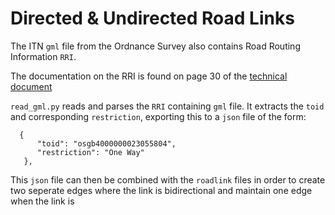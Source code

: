 Directed & Undirected Road Links
=================================

The ITN `gml` file from the Ordnance Survey also contains Road Routing Information `RRI`.

The documentation on the RRI is found on page 30 of the [technical document](http://digimap.edina.ac.uk/webhelp/os/data_files/os_manuals/osmm_itn_userguide_v1.0.pdf)

`read_gml.py` reads and parses the `RRI` containing `gml` file. It extracts the `toid` and corresponding `restriction`, exporting this to a `json` file of the form:

```
  {
      "toid": "osgb4000000023055804", 
      "restriction": "One Way"
   },
```

This `json` file can then be combined with the `roadlink` files in order to create two seperate edges where the link is bidirectional and maintain one edge when the link is